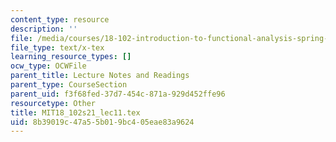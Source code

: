 ```yaml
---
content_type: resource
description: ''
file: /media/courses/18-102-introduction-to-functional-analysis-spring-2021/8b39019c47a55b019bc405eae83a9624_MIT18_102s21_lec11.tex
file_type: text/x-tex
learning_resource_types: []
ocw_type: OCWFile
parent_title: Lecture Notes and Readings
parent_type: CourseSection
parent_uid: f3f68fed-37d7-454c-871a-929d452ffe96
resourcetype: Other
title: MIT18_102s21_lec11.tex
uid: 8b39019c-47a5-5b01-9bc4-05eae83a9624
---
```

